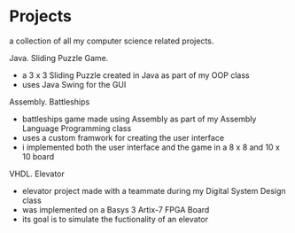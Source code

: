 # Projects
a collection of all my computer science related projects.

Java. Sliding Puzzle Game.
  - a 3 x 3 Sliding Puzzle created in Java as part of my OOP class
  - uses Java Swing for the GUI

Assembly. Battleships
  - battleships game made using Assembly as part of my Assembly Language Programming class
  - uses a custom framwork for creating the user interface
  - i implemented both the user interface and the game in a 8 x 8 and 10 x 10 board

VHDL. Elevator
  - elevator project made with a teammate during my Digital System Design class
  - was implemented on a Basys 3 Artix-7 FPGA Board
  - its goal is to simulate the fuctionality of an elevator

